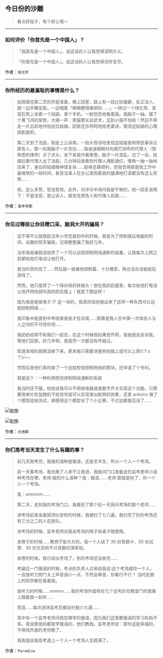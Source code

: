 ## 今日份的沙雕

> 看点好段子，有个好心情～


 
---

### 如何评价「你首先是一个中国人」？

> 「我首先是一个中国人」，说这话的人让我觉得深明大义。
> 
> 「你首先是一个中国人」，说这话的人让我觉得词穷言尽。


作者：`张光宇`

---

### 你所经历的最羞耻的事情是什么？

> 加班做完第二天的开庭准备，晚上回家，路上有一段比较偏僻，反正没人，就一边手舞足蹈，一边唱着「眼睛瞪得像铜铃……」一转过一个绿化带，发现石凳上坐着一个姑娘，拿个手机，一脸惊恐地看着我。我脑子一抽，摆了个黄飞鸿的架势，大喝一声：黑猫警长会武术，见到小强不怕啦！然后不带走一片云彩地作别这位姑娘。回家还乐呵呵地给老婆讲，猜测这姑娘的心理阴影面积。
> 
> 第二天到了法庭，刚走上公诉席，一抬头惊讶地发现这姑娘是附带民事诉讼原告人，那一刻我脑子一片空白……我迷迷糊糊对向我打招呼的代理人（很熟悉的律师）点了点头，坐下来装作看案卷，脑子一片混乱。过了一会，姑娘拉着代理人出了法庭。几分钟后我看到代理人满脸通红，嘴角一抽一抽地回来了，身后的姑娘眼神很复杂……庭审还算顺利，但我觉得那是我工作中最难熬的一段时间，甚至当事人在办公室抱着我的腿满地打滚都没有这么煎熬……
> 
> 呃，这么多赞，受宠若惊。此外，对评论中询问我是干嘛的，统一回复说明下：不是法官，是公诉人，就坐在原告人和代理人前面……


作者：`英年早肥`

---

### 你见过哪些让你目瞪口呆、脑洞大开的骗局？

> 这不得不让我想起当年小学还是初中的时候，我爸为了控制我玩电脑的时间，设置的惊天骗局，记得整整骗了我好几年。
> 
> 当年我爸骗我说他弄了一个可以远程控制网线通断的装置，让我每次上网之前都给他打电话让他打开。
> 
> 我当时真的信了……然后就一直被他控制着，十分难受，再也没办法偷偷玩游戏了。
> 
> 然而，他只是弄了一个母对母的转接头！放在我奶奶屋里，每次给他打电话让他开网他就叫我奶奶去插上！就是下图这样！
> 
> 因为我爸是做电子 IT 这一块的，我真的信他做出来了这样一种东西可以远程控制网络……
> 
> 我印象中是直到中考结束我爸才告诉我……那算是我人生中第一次体验人与人之间的不可信任吧……
> 
> 我奶奶经常不和我们一起住，在这个时候我如果想开网，我爸就会告诉我，等他们回家。好几年啊，我竟然一次都没有怀疑过。
> 
> 知道真相的我眼泪掉下来。原来我只需要进屋把线插上就可以上网/(ㄒoㄒ)/~~
> 
> 然而后来他们真的做了一个远程短信控制网络的模块，还申请了个专利。
> 
> 就是这个：一种利用短信控制网线通断的系统
> 
> 我当时还不服，给他说我可以不用继电器或者数字开关实现这个功能，只需要用单片机加随机干扰信号就可以实现类似断网的效果，还拿 arduino 做了个模型给他测试，顺便用这个模型水了个小比赛，不过这都是后话了……



![配图](http://pic4.zhimg.com/70/v2-aa07d4ef7a3e0915904ac8ba9f594947_b.jpg)



![配图](http://pic3.zhimg.com/70/v2-f7e892f62521cc5e9d0b70b1655a354e_b.jpg)


作者：`孙逸群`

---

### 你们高考当天发生了什么有趣的事？

> 前几天刚考完，我报的语种是俄语，还是艺术生，所以一个人一个考场。
> 
> 前一天看考场，我去晚了人家不让我进，我就问门口准备走的监考老师小语种考场在哪，老师:报的什么语种？我：俄语…… 老师:那就是你了，你一个人一个考场。
> 
> 我：emmmm……
> 
> 第二天，走到我的考场门口，我看到了那个前一天我问考场的那个老师……
> 
> 进考场前拿金属探测仪安检的时候，我被扫了七八遍，我扫完了别的考场还有三分之二的人在排队。
> 
> 进考场的时候，监考老师对我说考场的椅子和桌子随便用。
> 
> 发卷子的时候……教育厅挺大方的，我一个人给了 30 份答题卡、30 份试卷、30 份文具和不计其数的演草纸。
> 
> 收卷的时候，我已经出考场了，别的考场还没收完……
> 
> 考最后一门俄语的时候，考点的负责人过来给我说:这个考场就你一个人，一会放听力把门关上声音调小一点，不然会串音，你看行不行？ 当时走廊上的同学都在看着我。
> 
> 放听力的时候……emmm……我的考场外面有好几个巡考趴在教室门的玻璃上跟着我一起听……
> 
> 而且……每次进场监考员都会扫我六七遍……
> 
> 其中有一个监考老师问我在哪学的俄语，因为我们这里教俄语的学习机构不多。我说我爸妈都是学俄语的，他们教我。监考老师说：那你这挺幸福的，不用找外面的老师教了。
> 
> 我表姐说我高考遇上一个人一个考场人生圆满了。


作者：`Paradise`